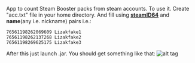 App to count Steam Booster packs from steam accounts.
To use it. Create "acc.txt" file in your home directory. And fill using <a href="https://steamid.io/lookup" title="SteamID64Converter"><b>steamID64</b></a> and <b>name</b>(any i.e. nickname) pairs i.e.:
```
76561198262069609 Lizakfake1
76561198262137268 Lizakfake2
76561198269625175 Lizakfake3
```

After this just launch .jar. You should get something like that:
![alt tag](http://s1.screenshot.sh/data/2017/3/31/23/70b842eaaf39555d8e582a9951c746e9.jpg)
